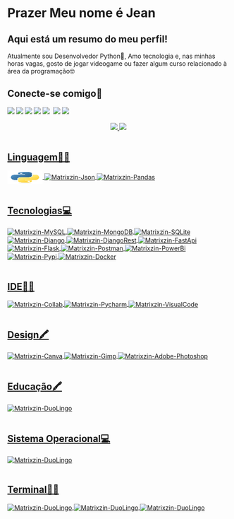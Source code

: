 <div>
  <h1>Prazer Meu nome é Jean</h1>
  <h2>Aqui está um resumo do meu perfil!</h2>
  <p>Atualmente sou Desenvolvedor Python🐍, Amo tecnologia e, nas minhas horas vagas, gosto de jogar videogame ou fazer algum curso relacionado à área da programação🤓</p>
</div>
<div>
    <h2>Conecte-se comigo🔗</h2>
   <a href="https://www.linkedin.com/in/jean-alesy-088a01270/" target="_blank"><img src="https://img.shields.io/badge/-LinkedIn-%230077B5?style=for-the-badge&logo=linkedin&logoColor=white" target="_blank"></a> 
   <a href="https://discord.gg/7WDr9wqq" target="83Rfl#3843"><img src="https://img.shields.io/badge/Discord-7289DA?style=for-the-badge&logo=discord&logoColor=white" target="_blank"></a> 
    <a href = "alesy.tecnologia@gmail.com"><img src="https://img.shields.io/badge/-Gmail-%23333?style=for-the-badge&logo=gmail&logoColor=white" target="_blank"></a>
  <a href="https://t.me/Jean_Alesy" ><img src="https://img.shields.io/badge/Telegram-2CA5E0?style=for-the-badge&logo=telegram&logoColor=white"></a>
    <a href="https://wa.me/5513974239256" ><img src="https://img.shields.io/badge/WhatsApp-25D366?style=for-the-badge&logo=whatsapp&logoColor=white"></a>
    <a href="https://www.instagram.com/jeanmdp/" ><img sorc="https://img.shields.io/badge/Instagram-E4405F?style=for-the-badge&logo=instagram&logoColor=white"></a>
    <a href="" ><img src="https://img.shields.io/badge/GitHub-100000?style=for-the-badge&logo=github&logoColor=white"></a>
    <a href="https://web.facebook.com/jean.alesy.77/" ><img src="	https://img.shields.io/badge/Facebook-1877F2?style=for-the-badge&logo=facebook&logoColor=white"></a>
</div>
<br>
<div align="center">
  <a href="https://github.com/Matrixzin">
  <img height="180em" src="https://github-readme-stats.vercel.app/api?username=Matrixzin&show_icons=true&theme=tokyonight&include_all_commits=true&count_private=true"/>
  <img height="180em" src="https://github-readme-stats.vercel.app/api/top-langs/?username=Matrixzin&layout=compact&langs_count=7&theme=tokyonight"/>
</div>
    <div style="display: inline_block"><br>
    <h2>Linguagem👨‍💻</h2>
  <img align="center" alt="Matrixzin-Python" height="30" width="80" src="https://raw.githubusercontent.com/devicons/devicon/master/icons/python/python-original.svg">
  <img align="center" alt="Matrixzin-Json" height="30" width="100" src="https://img.shields.io/badge/json-5E5C5C?style=for-the-badge&logo=json&logoColor=white">
  <img align="center" alt="Matrixzin-Pandas" height="30" width="100" src="https://img.shields.io/badge/Pandas-2C2D72?style=for-the-badge&logo=pandas&logoColor=white">
    </div>
<div style="display: inline_block"><br>
    <h2>Tecnologias💻</h2>
  <img align="center" alt="Matrixzin-MySQL" height="30" width="50" src="https://cdn.jsdelivr.net/gh/devicons/devicon/icons/mysql/mysql-original-wordmark.svg">
  <img align="center" alt="Matrixzin-MongoDB" height="30" width="40" src="https://www.pngall.com/wp-content/uploads/13/Mongodb-PNG-Image-HD.png">
  <img align="center" alt="Matrixzin-SQLite" height="30" width="80" src="https://img.shields.io/badge/SQLite-07405E?style=for-the-badge&logo=sqlite&logoColor=white">
  <img align="center" alt="Matrixzin-Django" height="30" width="80" src="https://img.shields.io/badge/Django-092E20?style=for-the-badge&logo=django&logoColor=green">
    <img align="center" alt="Matrixzin-DjangoRest" height="30" width="80" src="https://img.shields.io/badge/django%20rest-ff1709?style=for-the-badge&logo=django&logoColor=white">
  <img align="center" alt="Matrixzin-FastApi" height="30" width="80" src="https://img.shields.io/badge/fastapi-109989?style=for-the-badge&logo=FASTAPI&logoColor=white">
    <img align="center" alt="Matrixzin-Flask" height="30" width="80" src="https://img.shields.io/badge/Flask-000000?style=for-the-badge&logo=flask&logoColor=white">
  <img align="center" alt="Matrixzin-Postman" height="30" width="80" src="https://img.shields.io/badge/Postman-FF6C37?style=for-the-badge&logo=Postman&logoColor=white">
    <img align="center" alt="Matrixzin-PowerBi" height="30" width="80" src="https://img.shields.io/badge/PowerBI-F2C811?style=for-the-badge&logo=Power%20BI&logoColor=white">
  <img align="center" alt="Matrixzin-Pypi" height="30" width="80" src="https://img.shields.io/badge/pypi-3775A9?style=for-the-badge&logo=pypi&logoColor=white">
  <img align="center" alt="Matrixzin-Docker" height="30" width="80" src="https://img.shields.io/badge/Docker-2CA5E0?style=for-the-badge&logo=docker&logoColor=white">
</div>
    <div style="display: inline_block"><br>
    <h2>IDE👨‍💻</h2>
  <img align="center" alt="Matrixzin-Collab" height="30" width="100" src="https://img.shields.io/badge/Colab-F9AB00?style=for-the-badge&logo=googlecolab&color=525252"/>
    <img align="center" alt="Matrixzin-Pycharm" height="30" width="100" src="https://img.shields.io/badge/PyCharm-000000.svg?&style=for-the-badge&logo=PyCharm&logoColor=white"/>
      <img align="center" alt="Matrixzin-VisualCode" height="30" width="100" src="https://img.shields.io/badge/VSCode-0078D4?style=for-the-badge&logo=visual%20studio%20code&logoColor=white">
    </div>
<div style="display: inline_block"><br>
    <h2>Design🖍</h2>
  <img align="center" alt="Matrixzin-Canva" height="30" width="100" src="https://img.shields.io/badge/Canva-%2300C4CC.svg?&style=for-the-badge&logo=Canva&logoColor=white"/>
  <img align="center" alt="Matrixzin-Gimp" height="30" width="100" src="https://img.shields.io/badge/gimp-5C5543?style=for-the-badge&logo=gimp&logoColor=white"/>
  <img align="center" alt="Matrixzin-Adobe-Photoshop" height="30" width="100" src="https://img.shields.io/badge/Adobe%20Photoshop-31A8FF?style=for-the-badge&logo=Adobe%20Photoshop&logoColor=black"/>
</div>
  <div style="display: inline_block"><br>
    <h2>Educação🖍</h2>
     <img align="center" alt="Matrixzin-DuoLingo" height="30" width="100" src="https://img.shields.io/badge/Duolingo-58CC02?style=for-the-badge&logo=Duolingo&logoColor=white"/>
  </div>
  <div style="display: inline_block"><br>
    <h2>Sistema Operacional💻</h2>
     <img align="center" alt="Matrixzin-DuoLingo" height="30" width="100" src="https://img.shields.io/badge/Windows-0078D6?style=for-the-badge&logo=windows&logoColor=white">
  </div>
  <div style="display: inline_block"><br>
    <h2>Terminal👨‍💻</h2>
     <img align="center" alt="Matrixzin-DuoLingo" height="30" width="100" src="https://img.shields.io/badge/GIT-E44C30?style=for-the-badge&logo=git&logoColor=white">
     <img align="center" alt="Matrixzin-DuoLingo" height="30" width="100" src="https://img.shields.io/badge/powershell-5391FE?style=for-the-badge&logo=powershell&logoColor=white">
     <img align="center" alt="Matrixzin-DuoLingo" height="30" width="100" src="https://img.shields.io/badge/windows%20terminal-4D4D4D?style=for-the-badge&logo=windows%20terminal&logoColor=white">
  </div>
